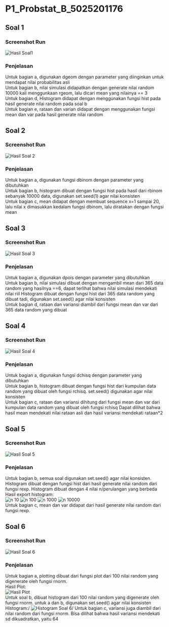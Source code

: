 # P1_Probstat_B_5025201176

## Soal 1
### Screenshot Run
![Hasil Soal1](Gambar/SS%20Soal%201.png)
### Penjelasan
Untuk bagian a, digunakan dgeom dengan parameter yang diinginkan untuk mendapat nilai probabilitas asli\
Untuk bagian b, nilai simulasi didapatkan dengan generate nilai random 10000 kali menggunkaan rgeom, lalu dicari mean yang nilainya == 3\
Untuk bagian d, Histogram didapat dengan menggunakan fungsi hist pada hasil generate nilai random pada soal b\
Untuk bagian e, rataan dan varian didapat dengan menggunakan fungsi mean dan var pada hasil generate nilai random

## Soal 2
### Screenshot Run
![Hasil Soal 2](Gambar/ssSoal2.png)
### Penjelasan
Untuk bagian a, digunakan fungsi dbinom dengan parameter yang dibutuhkan\
Untuk bagian b, histogram dibuat dengan fungsi hist pada hasil dari rbinom sebanyak 10000 data, digunakan set.seed(1) agar nilai konsisten\
Untuk bagian c, mean didapat dengan membuat sequence x=1 sampai 20, lalu nilai x dimasukkan kedalam fungsi dbinom, lalu diratakan dengan fungsi mean

## Soal 3
### Screenshot Run
![Hasil Soal 3](Gambar/ssSoal3.png)
### Penjelasan
Untuk bagian a, digunakan dpois dengan parameter yang dibutuhkan\
Untuk bagian b, nilai simulasi dibuat dengan mengambil mean dari 365 data random yang hasilnya ==6, dapat terlihat bahwa nilai simulasi mendekati nilai riil 
Histogram dibuat dengan fungsi hist dari 365 data random yang dibuat tadi, digunakan set.seed() agar nilai konsisten\
Untuk bagian d, rataan dan variansi diambil dari fungsi mean dan var dari 365 data random yang dibuat

## Soal 4
### Screenshot Run
![Hasil Soal 4](Gambar/ssSoal4.png)
### Penjelasan
Untuk bagian a, digunakan fungsi dchisq dengan parameter yang dibutuhkan\
Untuk bagian b, histogram dibuat dengan fungsi hist dari kumpulan data random yang dibuat oleh fungsi rchisq. set.seed() digunakan agar nilai konsisten\
Untuk bagian c, rataan dan variansi dihitung dari fungsi mean dan var dari kumpulan data random yang dibuat oleh fungsi rchisq
Dapat dilihat bahwa hasil mean mendekati nilai rataan asli dan hasil variansi mendekati rataan*2

## Soal 5
### Screenshot Run
![Hasil Soal 5](Gambar/ssSoal5.png)
### Penjelasan
Untuk bagian b, semua soal digunakan set.seed() agar nilai konsisten. Histogram dibuat dengan fungsi hist dari hasil generate nilai random dari fungsi rexp. 
Histogram dibuat dengan 4 nilai n/perulangan yang berbeda\
Hasil export histogram:\
![n 10](Gambar/5_1.png)
![n 100](Gambar/5_2.png)
![n 1000](Gambar/5_3.png)
![n 10000](Gambar/5_4.png)\
Untuk bagian c, mean dan var didapat dari hasil generate nilai random dari fungsi rexp.
## Soal 6
### Screenshot Run
![Hasil Soal 6](Gambar/ssSoal6.png)
### Penjelasan
Untuk bagian a, plotting dibuat dari fungsi plot dari 100 nilai random yang digenerate oleh fungsi rnorm.\
Hasil Plot:\
![Hasil Plot](Gambar/Rplot.png)\
Untuk soal b, dibuat histogram dari 100 nilai random yang digenerate oleh fungsi rnorm. untuk a dan b, digunakan set.seed() agar nilai konsisten\
Histogram:/
![Histogram Soal 6](Gambar/5025201176_Ferdinand%20Putra%20Gumilang%20Silalahi_Probstat_B_DNHistogram.png)/
Untuk bagian c, variansi juga diambil dari nilai random dari fungsi rnorm. Bisa dilihat bahwa hasil variansi mendekati sd dikuadratkan, yaitu 64

